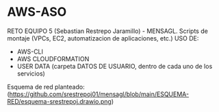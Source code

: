 # AWS-ASO
RETO EQUIPO 5 (Sebastian Restrepo Jaramillo) - MENSAGL. Scripts de montaje (VPCs, EC2, automatizacion de aplicaciones, etc.)
USO DE:
- AWS-CLI
- AWS CLOUDFORMATION
- USER DATA (carpeta DATOS DE USUARIO, dentro de cada uno de los servicios)

Esquema de red planteado:
(https://github.com/srestrepoj01/mensagl/blob/main/ESQUEMA-RED/esquema-srestrepoj.drawio.png)
